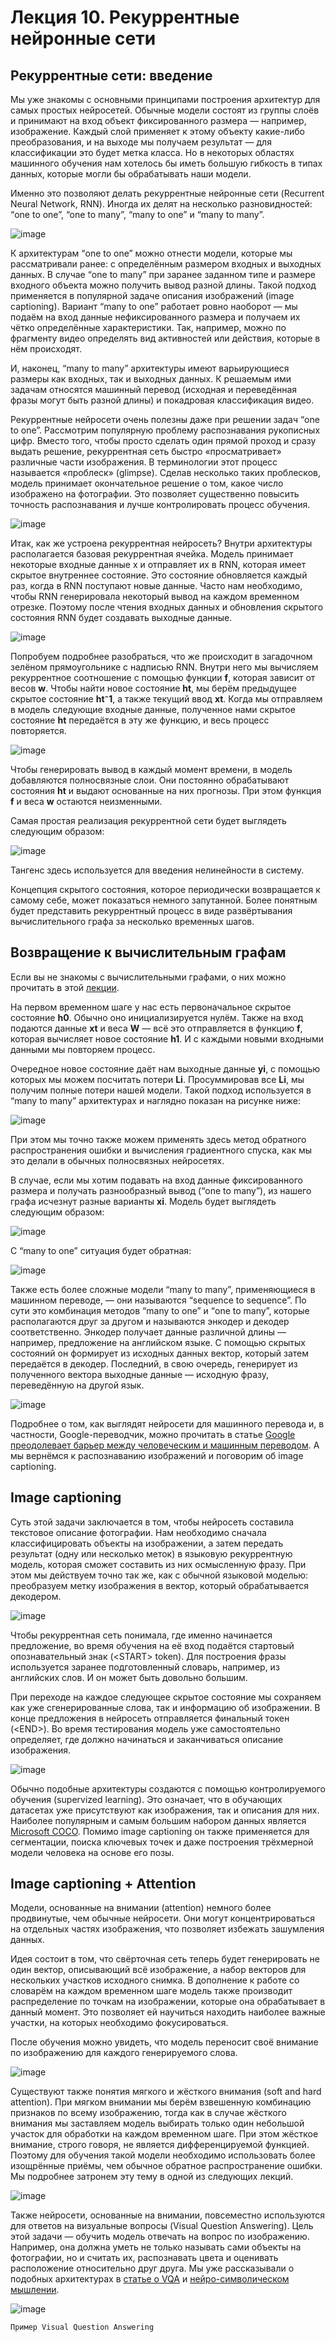# Лекция 10. Рекуррентные нейронные сети

## Рекуррентные сети: введение

Мы уже знакомы с основными принципами построения архитектур для самых простых нейросетей. Обычные модели состоят из группы слоёв и принимают на вход объект фиксированного размера — например, изображение. Каждый слой применяет к этому объекту какие-либо преобразования, и на выходе мы получаем результат — для классификации это будет метка класса. Но в некоторых областях машинного обучения нам хотелось бы иметь большую гибкость в типах данных, которые могли бы обрабатывать наши модели.

Именно это позволяют делать рекуррентные нейронные сети (Recurrent Neural Network, RNN). Иногда их делят на несколько разновидностей: “one to one”, “one to many”, “many to one” и “many to many”.

![image](pics10/image0.png)

К архитектурам “one to one” можно отнести модели, которые мы рассматривали ранее: с определённым размером входных и выходных данных. В случае “one to many” при заранее заданном типе и размере входного объекта можно получить вывод разной длины. Такой подход применяется в популярной задаче описания изображений (image captioning). Вариант “many to one” работает ровно наоборот — мы подаём на вход данные нефиксированного размера и получаем их чётко определённые характеристики. Так, например, можно по фрагменту видео определять вид активностей или действия, которые в нём происходят.

И, наконец, “many to many” архитектуры имеют варьирующиеся размеры как входных, так и выходных данных. К решаемым ими задачам относятся машинный перевод (исходная и переведённая фразы могут быть разной длины) и покадровая классификация видео.

Рекуррентные нейросети очень полезны даже при решении задач “one to one”. Рассмотрим популярную проблему распознавания рукописных цифр. Вместо того, чтобы просто сделать один прямой проход и сразу выдать решение, рекуррентная сеть быстро «просматривает» различные части изображения. В терминологии этот процесс называется «проблеск» (glimpse). Сделав несколько таких проблесков, модель принимает окончательное решение о том, какое число изображено на фотографии. Это позволяет существенно повысить точность распознавания и лучше контролировать процесс обучения.

![image](pics10/image1.png)

Итак, как же устроена рекуррентная нейросеть? Внутри архитектуры располагается базовая рекуррентная ячейка. Модель принимает некоторые входные данные x и отправляет их в RNN, которая имеет скрытое внутреннее состояние. Это состояние обновляется каждый раз, когда в RNN поступают новые данные. Часто нам необходимо, чтобы RNN генерировала некоторый вывод на каждом временном отрезке. Поэтому после чтения входных данных и обновления скрытого состояния RNN будет создавать выходные данные.

![image](pics10/image2.png)

Попробуем подробнее разобраться, что же происходит в загадочном зелёном прямоугольнике с надписью RNN. Внутри него мы вычисляем рекуррентное соотношение с помощью функции **f**, которая зависит от весов **w**. Чтобы найти новое состояние **ht**, мы берём предыдущее скрытое состояние **ht⁻1**, а также текущий ввод **xt**. Когда мы отправляем в модель следующие входные данные, полученное нами скрытое состояние **ht** передаётся в эту же функцию, и весь процесс повторяется.

![image](pics10/image3.png)

Чтобы генерировать вывод в каждый момент времени, в модель добавляются полносвязные слои. Они постоянно обрабатывают состояния **ht** и выдают основанные на них прогнозы. При этом функция **f** и веса **w** остаются неизменными.

Самая простая реализация рекуррентной сети будет выглядеть следующим образом:

![image](pics10/image4.png)

Тангенс здесь используется для введения нелинейности в систему. 

Концепция скрытого состояния, которое периодически возвращается к самому себе, может показаться немного запутанной. Более понятным будет представить рекуррентный процесс в виде развёртывания вычислительного графа за несколько временных шагов.

## Возвращение к вычислительным графам

Если вы не знакомы с вычислительными графами, о них можно прочитать в этой [лекции](lesson4.md).

На первом временном шаге у нас есть первоначальное скрытое состояние **h0**. Обычно оно инициализируется нулём. Также на вход подаются данные **xt** и веса **W** — всё это отправляется в функцию **f**, которая вычисляет новое состояние **h1**. И с каждыми новыми входными данными мы повторяем процесс. 

Очередное новое состояние даёт нам выходные данные **yi**, с помощью которых мы можем посчитать потери **Li**. Просуммировав все **Li**, мы получим полные потери нашей модели. Такой подход используется в “many to many” архитектурах и наглядно показан на рисунке ниже: 

![image](pics10/image5.png)

При этом мы точно также можем применять здесь метод обратного распространения ошибки и вычисления градиентного спуска, как мы это делали в обычных полносвязных нейросетях. 

В случае, если мы хотим подавать на вход данные фиксированного размера и получать разнообразный вывод (“one to many”), из нашего графа исчезнут разные варианты **xi**. Модель будет выглядеть следующим образом:

![image](pics10/image6.png)

С “many to one” ситуация будет обратная:

![image](pics10/image7.png)

Также есть более сложные модели “many to many”, применяющиеся в машинном переводе, — они называются “sequence to sequence”. По сути это комбинация методов “many to one” и “one to many”, которые располагаются друг за другом и называются энкодер и декодер соответственно. Энкодер получает данные различной длины — например, предложение на английском языке. С помощью скрытых состояний он формирует из исходных данных вектор, который затем передаётся в декодер. Последний, в свою очередь, генерирует из полученного вектора выходные данные — исходную фразу, переведённую на другой язык.

![image](pics10/image8.png)

Подробнее о том, как выглядят нейросети для машинного перевода и, в частности, Google-переводчик, можно прочитать в статье [Google преодолевает барьер между человеческим и машинным переводом](https://www.reg.ru/blog/google-preodolevaet-barer-mezhdu-chelovecheskim-i-mashinnym-perevodom/). А мы вернёмся к распознаванию изображений и поговорим об image captioning.

## Image captioning

Суть этой задачи заключается в том, чтобы нейросеть составила текстовое описание фотографии. Нам необходимо сначала классифицировать объекты на изображении, а затем передать результат (одну или несколько меток) в языковую рекуррентную модель, которая сможет составить из них осмысленную фразу. При этом мы действуем точно так же, как с обычной языковой моделью: преобразуем метку изображения в вектор, который обрабатывается декодером.

![image](pics10/image9.png)

Чтобы рекуррентная сеть понимала, где именно начинается предложение, во время обучения на её вход подаётся стартовый опознавательный знак (\<START> token). Для построения фразы используется заранее подготовленный словарь, например, из английских слов. И он может быть довольно большим.

При переходе на каждое следующее скрытое состояние мы сохраняем как уже сгенерированные слова, так и информацию об изображении. В конце предложения в нейросеть отправляется финальный токен (\<END>). Во время тестирования модель уже самостоятельно определяет, где должно начинаться и заканчиваться описание изображения.

![image](pics10/image10.png)

Обычно подобные архитектуры создаются с помощью контролируемого обучения (supervized learning). Это означает, что в обучающих датасетах уже присутствуют как изображения, так и описания для них. Наиболее популярным и самым большим набором данных является [Microsoft COCO](http://cocodataset.org/#home). Помимо image captioning он также применяется для сегментации, поиска ключевых точек и даже построения трёхмерной модели человека на основе его позы.

## Image captioning + Attention

Модели, основанные на внимании (attention) немного более продвинутые, чем обычные нейросети. Они могут концентрироваться на отдельных частях изображения, что позволяет избежать зашумления данных.

Идея состоит в том, что свёрточная сеть теперь будет генерировать не один вектор, описывающий всё изображение, а набор векторов для нескольких участков исходного снимка. В дополнение к работе со словарём на каждом временном шаге модель также производит распределение по точкам на изображении, которые она обрабатывает в данный момент. Это позволяет ей научиться находить наиболее важные участки, на которых необходимо фокусироваться.

После обучения можно увидеть, что модель переносит своё внимание по изображению для каждого генерируемого слова.

![image](pics10/image11.png)

Существуют также понятия мягкого и жёсткого внимания (soft and hard attention). При мягком внимании мы берём взвешенную комбинацию признаков по всему изображению, тогда как в случае жёсткого внимания мы заставляем модель выбирать только один небольшой участок для обработки на каждом временном шаге. При этом жёсткое внимание, строго говоря, не является дифференцируемой функцией. Поэтому для обучения такой модели необходимо использовать более изощрённые приёмы, чем обычное обратное распространение ошибки. Мы подробнее затронем эту тему в одной из следующих лекций.

![image](pics10/image12.png)

Также нейросети, основанные на внимании, повсеместно используются для ответов на визуальные вопросы (Visual Question Answering). Цель этой задачи — обучить модель отвечать на вопрос по изображению. Например, она должна уметь не только называть сами объекты на фотографии, но и считать их, распознавать цвета и оценивать расположение относительно друг друга. Мы уже рассказывали о подобных архитектурах в [статье о VQA](https://www.reg.ru/blog/nejroset-opisyvaet-mir-nezryachim-lyudyam/) и [нейро-символическом мышлении](https://www.reg.ru/blog/uchim-nejroseti-rassuzhdat-o-tom-chto-oni-vidyat/).

![image](pics10/image13.png)

`Пример Visual Question Answering`